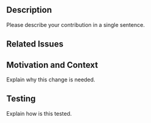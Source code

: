 <!--
Please follow our code of conduct when engaging in the Beman community:
https://github.com/bemanproject/beman/blob/main/docs/CODE_OF_CONDUCT.md
-->

<!--
Thank you for your contribution!

If you are updating project structure or build configs:
- Make sure your contribution does not go against the beman standard:
  https://github.com/bemanproject/beman/blob/main/docs/BEMAN_STANDARD.md
- For new CMake arguments/ presets: please make sure you added appropriate CI tests.

If you are updating documentations:
- Make sure badges and pictures does not impact readability.

If you are updating any implementation details:
- Make sure you submit appropriate testing.

We encourage small & incremental additions instead of large redesigns.
They are easier and faster to review.
They are also less likely to introduce bugs.

While we do not formally adopt this guide as a standard,
we encourage you to read and consider:
"The CL author’s guide to getting through code review".
https://google.github.io/eng-practices/review/developer/

Regardless, feel free to open a PR on your existing changes.
We appreciate the suggestion and will help out.

Please run pre-commit against your change to comply with our linting rules.
The command to check all files in the directory is:
pre-commit run --all-files
-->

<!-- markdownlint-disable-next-line MD041 -->
## Description

Please describe your contribution in a single sentence.

## Related Issues

<!-- use magic keywords like "fix" to close issues linked to this PR automatically -->

## Motivation and Context

Explain why this change is needed.

## Testing

Explain how is this tested.

<!-- make sure you run pre-commit before opening a PR -->
